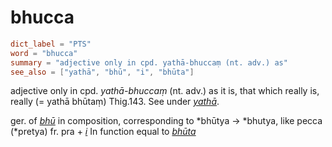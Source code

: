 # bhucca

``` toml
dict_label = "PTS"
word = "bhucca"
summary = "adjective only in cpd. yathā-bhuccaṃ (nt. adv.) as"
see_also = ["yathā", "bhū", "i", "bhūta"]
```

adjective only in cpd. *yathā\-bhuccaṃ* (nt. adv.) as it is, that which really is, really (= yathā bhūtaṃ) Thig.143. See under *[yathā](yathā.md)*.

ger. of *[bhū](bhū.md)* in composition, corresponding to \*bhūtya → \*bhutya, like pecca (\*pretya) fr. pra \+ *[i](i.md)* In function equal to *[bhūta](bhūta.md)*

